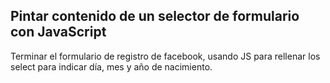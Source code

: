 ## Pintar contenido de un selector de formulario con JavaScript

Terminar el formulario de registro de facebook, usando JS para rellenar los select para indicar día, mes y año de nacimiento.
